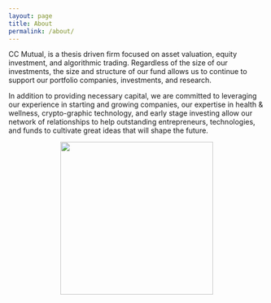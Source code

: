 ```yaml
---
layout: page
title: About
permalink: /about/
---
```


CC Mutual, is a thesis driven firm focused on asset valuation, equity investment, and algorithmic trading. Regardless of the size of our investments, the size and structure of our fund allows us to continue to support our portfolio companies, investments, and research.

In addition to providing necessary capital, we are committed to leveraging our experience in starting and growing companies, our expertise in health & wellness, crypto-graphic technology, and early stage investing allow our network of relationships to help outstanding entrepreneurs, technologies, and funds to cultivate great ideas that will shape the future.

<figure><center>
  <img width="300" src="https://gallery.mailchimp.com/96050d6198733cfea0f26d4cd/images/40fff148-de4c-4eff-b5b2-1c3b81b9a051.png"/>
</center></figure>
